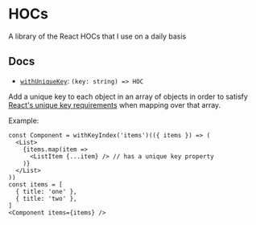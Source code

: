 # HOCs
A library of the React HOCs that I use on a daily basis

## Docs
- [`withUniqueKey`](https://github.com/RyanCCollins/hocs/blob/master/src/withUniqueKey.ts): `(key: string) => HOC`

Add a unique key to each object in an array of objects in order to satisfy [React's unique key requirements](https://facebook.github.io/react/docs/lists-and-keys.html) when mapping over that array.

Example:
```
const Component = withKeyIndex('items')(({ items }) => (
  <List>
    {items.map(item =>
      <ListItem {...item} /> // has a unique key property
    )}
  </List>
))
const items = [
  { title: 'one' },
  { title: 'two' },
]
<Component items={items} />
```
